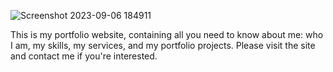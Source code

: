 ![Screenshot 2023-09-06 184911](https://github.com/koenigone/mohammadMoHMD/assets/40247243/020be215-8961-43a7-a76d-7577ea0dcb71)

This is my portfolio website, containing all you need to know about me: who I am, my skills, my services, and my portfolio projects. Please visit the site and contact me if you're interested.
